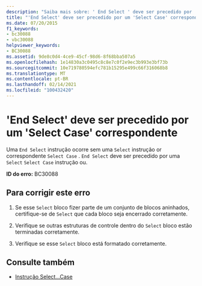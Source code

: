 ```yaml
---
description: "Saiba mais sobre: ' End Select ' deve ser precedido por ' Select Case ' correspondente"
title: "'End Select' deve ser precedido por um 'Select Case' correspondente"
ms.date: 07/20/2015
f1_keywords:
- bc30088
- vbc30088
helpviewer_keywords:
- BC30088
ms.assetid: 9de8c0d4-4ce9-45cf-98d6-8f68bba507a5
ms.openlocfilehash: 1e14830a3c0495c8c8e7c0f2e9ec3b993e3bf73b
ms.sourcegitcommit: 10e719780594efc781b15295e499c66f316068b8
ms.translationtype: MT
ms.contentlocale: pt-BR
ms.lasthandoff: 02/14/2021
ms.locfileid: "100432420"
---
```

# <a name="end-select-must-be-preceded-by-a-matching-select-case"></a>'End Select' deve ser precedido por um 'Select Case' correspondente

Uma `End Select` instrução ocorre sem uma `Select` instrução or correspondente `Select Case` . `End Select` deve ser precedido por uma `Select` `Select Case` instrução ou.  
  
 **ID do erro:** BC30088  
  
## <a name="to-correct-this-error"></a>Para corrigir este erro  
  
1. Se esse `Select` bloco fizer parte de um conjunto de blocos aninhados, certifique-se de `Select` que cada bloco seja encerrado corretamente.  
  
2. Verifique se outras estruturas de controle dentro do `Select` bloco estão terminadas corretamente.  
  
3. Verifique se esse `Select` bloco está formatado corretamente.  
  
## <a name="see-also"></a>Consulte também

- [Instrução Select...Case](../language-reference/statements/select-case-statement.md)
